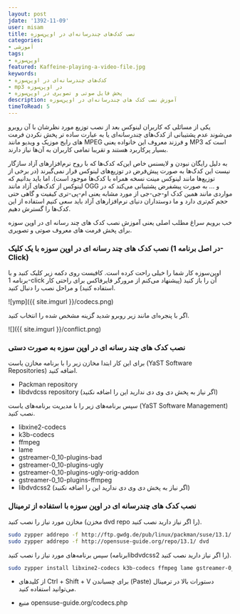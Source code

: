 ```yaml
---
layout: post
jdate: '1392-11-09'
user: misam
title: نصب کدک‌های چندرسانه‌ای در اوپن‌سوزه
categories:
- آموزشی
tags:
- اوپن‌سوزه
featured: Kaffeine-playing-a-video-file.jpg
keywords:
- کدک‌های چندرسانه‌ای در اوپن‌سوزه
- mp3 در اوپن‌سوزه
- پخش فایل صوتی و تصویری در اوپن‌سوزه
description: آموزش نصب کدک های چندرسانه‌ای در اوپن‌سوزه
timeToRead: 5
---
```


یکی از مسائلی که کاربران لینوکس بعد از نصب توزیع مورد نظرشان با آن روبرو می‌شوند عدم پشتیبانی از کدک‌های چندرسانه‌ای یا به عبارت ساده تر پخش نکردن فرمت های رایج موزیک و ویدیو مانند MPEG و فرزند معروف این خانواده یعنی MP3 است که بسیار پرکاربرد هستند و تقریبا تمامی کاربران به آن‌ها نیاز دارند.

به دلیل رایگان نبودن و لایسنس خاص این‌که کدک‌ها که با روح نرم‌افزارهای آزاد سازگار نیست این کدک‌ها به صورت پیش‌فرض در توزیع‌های لینوکس قرار نمی‌گیرند (در برخی از توزیع‌ها مانند لینوکس مینت نسخه همراه با کدک‌ها موجود است). اما باید بدانیم که لینوکس از کدک‌های آزاد مانند OGG و ... به صورت پیشفرض پشتیبانی می‌کند که در مواردی مانند همین کدک او-جی-جی از مورد مشابه یعنی ام-پی-تری کیفیت و گاهی حتی حجم کم‌تری دارد و ما دوستداران دنیای نرم‌افزارهای آزاد باید سعی کنیم استفاده از این کدک‌ها را گسترش دهیم.

خب برویم سراغ مطلب اصلی یعنی آموزش نصب کدک های چند رسانه ای در اوپن سوزه برای پخش فرمت های معروف صوتی و تصویری.

### نصب کدک های چند رسانه ای در اوپن سوزه با یک کلیک (در اصل برنامه 1-Click)

اوپن‌سوزه کار شما را خیلی راحت کرده است. کافیست روی دکمه زیر کلیک کنید و با برنامه 1-click آن را باز کنید (پیشنهاد می‌کنم از مرورگر فایرفاکس برای راحتی کار استفاده کنید) و مراحل نصب را دنبال کنید.

![ymp]({{ site.imgurl }}/codecs.png)

اگر با پنجره‌ای مانند زیر روبرو شدید گزینه مشخص شده را انتخاب کنید.

![]({{ site.imgurl }}/conflict.png)

### نصب کدک های چند رسانه ای در اوپن سوزه به صورت دستی

برای این کار ابتدا مخازن زیر را با برنامه مخازن یاست (YaST Software Repositories) اضافه کنید.

*   Packman repository
*   libdvdcss repository (اگر نیاز به پخش دی وی دی ندارید این را اضافه نکنید)

سپس برنامه‌های زیر را با مدیریت برنامه‌های یاست (YaST Software Management) نصب کنید.

*   libxine2-codecs
*   k3b-codecs
*   ffmpeg
*   lame
*   gstreamer-0_10-plugins-bad
*   gstreamer-0_10-plugins-ugly
*   gstreamer-0_10-plugins-ugly-orig-addon
*   gstreamer-0_10-plugins-ffmpeg
*   libdvdcss2 (اگر نیاز به پخش دی وی دی ندارید این را اضافه نکنید)

### نصب کدک های چندرسانه ای در اوپن سوزه با استفاده از ترمینال

مخازن مورد نیاز را نصب کنید (مخزن dvd repo را اگر نیاز دارید نصب کنید).

```sh
sudo zypper addrepo -f http://ftp.gwdg.de/pub/linux/packman/suse/13.1/ packman
sudo zypper addrepo -f http://opensuse-guide.org/repo/13.1/ dvd
```

سپس برنامه‌های مورد نیاز را نصب کنید (برنامهlibdvdcss2 را اگر نیاز دارید نصب کنید).

```sh
sudo zypper install libxine2-codecs k3b-codecs ffmpeg lame gstreamer-0_10-plugins-bad gstreamer-0_10-plugins-ugly gstreamer-0_10-plugins-ugly-orig-addon gstreamer-0_10-plugins-ffmpeg libdvdcss2
```

* از کلیدهای Ctrl + Shift + V برای چسباندن (Paste) دستورات بالا در ترمینال می‌توانید استفاده کنید.

* منبع opensuse-guide.org/codecs.php